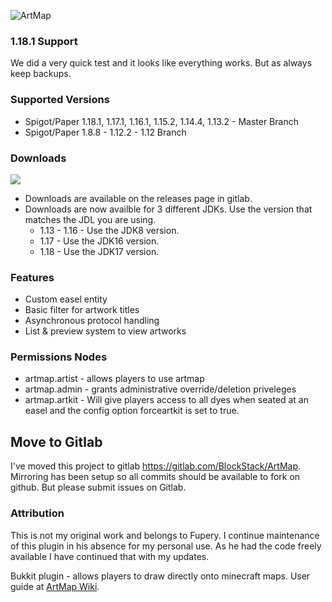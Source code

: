 ![ArtMap](http://puu.sh/kRWAF/2c81256338.jpg)

### 1.18.1 Support

We did a very quick test and it looks like everything works. But as always keep backups.

### Supported Versions

* Spigot/Paper 1.18.1, 1.17.1, 1.16.1, 1.15.2, 1.14.4, 1.13.2 - Master Branch
* Spigot/Paper 1.8.8 - 1.12.2 - 1.12 Branch

### Downloads

<a href="https://gitlab.com/BlockStack/ArtMap/-/packages">
<img src="/uploads/1507dccfd03a212b8544848cd49a24ad/image.png"/></a>

* Downloads are available on the releases page in gitlab.
* Downloads are now availble for 3 different JDKs. Use the version that matches the JDL you are using.
    * 1.13 - 1.16 - Use the JDK8 version.
    * 1.17 - Use the JDK16 version.
    * 1.18 - Use the JDK17 version.

### Features

* Custom easel entity
* Basic filter for artwork titles
* Asynchronous protocol handling
* List & preview system to view artworks

### Permissions Nodes

* artmap.artist - allows players to use artmap
* artmap.admin - grants administrative override/deletion priveleges
* artmap.artkit - Will give players access to all dyes when seated at an easel and the config option forceartkit is set
  to true.

## Move to Gitlab

I've moved this project to gitlab https://gitlab.com/BlockStack/ArtMap. Mirroring has been setup so all commits should
be available to fork on github. But please submit issues on Gitlab.

### Attribution

This is not my original work and belongs to Fupery. I continue maintenance of this plugin in his absence for my personal
use. As he had the code freely available I have continued that with my updates.

Bukkit plugin - allows players to draw directly onto minecraft maps.
User guide at [ArtMap Wiki](https://gitlab.com/BlockStack/ArtMap/wikis/home).

